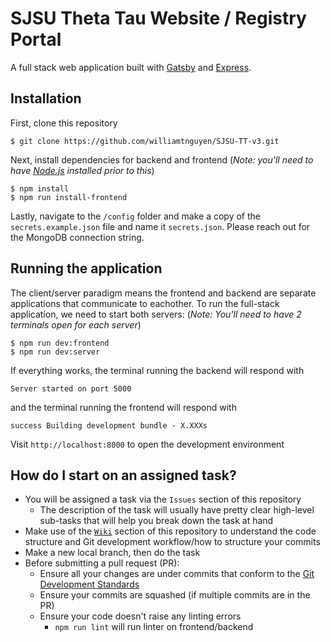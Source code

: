 # SJSU Theta Tau Website / Registry Portal

A full stack web application built with [Gatsby](https://github.com/gatsbyjs/gatsby) and [Express](https://github.com/expressjs/express).

## Installation

First, clone this repository

```
$ git clone https://github.com/williamtnguyen/SJSU-TT-v3.git
```

Next, install dependencies for backend and frontend (_Note: you'll need to have [Node.js](https://nodejs.org/en/) installed prior to this_)

```
$ npm install
$ npm run install-frontend
```

Lastly, navigate to the `/config` folder and make a copy of the `secrets.example.json` file and name it `secrets.json`. Please reach out for the MongoDB connection string.

## Running the application

The client/server paradigm means the frontend and backend are separate applications that communicate to eachother. To run the full-stack application, we need to start both servers:
(_Note: You'll need to have 2 terminals open for each server_)

```
$ npm run dev:frontend
$ npm run dev:server
```

If everything works, the terminal running the backend will respond with

```
Server started on port 5000
```

and the terminal running the frontend will respond with

```
success Building development bundle - X.XXXs
```

Visit `http://localhost:8000` to open the development environment

## How do I start on an assigned task?

- You will be assigned a task via the `Issues` section of this repository
  - The description of the task will usually have pretty clear high-level sub-tasks that will help you break down the task at hand
- Make use of the [`Wiki`](https://github.com/williamtnguyen/SJSU-TT-v3/wiki) section of this repository to understand the code structure and Git development workflow/how to structure your commits
- Make a new local branch, then do the task
- Before submitting a pull request (PR):
  - Ensure all your changes are under commits that conform to the [Git Development Standards](https://github.com/williamtnguyen/SJSU-TT-v3/wiki/Git-Development-Standards)
  - Ensure your commits are squashed (if multiple commits are in the PR)
  - Ensure your code doesn't raise any linting errors
    - `npm run lint` will run linter on frontend/backend
